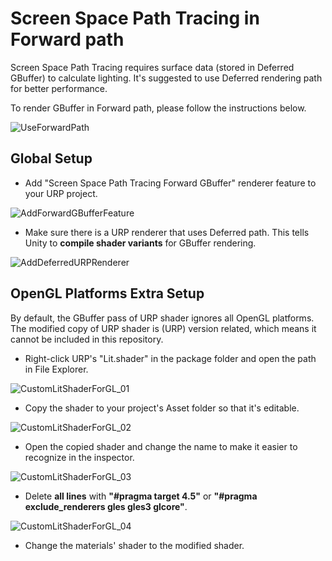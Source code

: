 Screen Space Path Tracing in Forward path
=============

Screen Space Path Tracing requires surface data (stored in Deferred GBuffer) to calculate lighting. It's suggested to use Deferred rendering path for better performance.

To render GBuffer in Forward path, please follow the instructions below.

 ![UseForwardPath](https://github.com/jiaozi158/UnitySSPathTracingURP/blob/main/Documentation/Images/OpenGL/UseForwardPath_GL.jpg)

Global Setup
-------------

- Add "Screen Space Path Tracing Forward GBuffer" renderer feature to your URP project.

 ![AddForwardGBufferFeature](https://github.com/jiaozi158/UnitySSPathTracingURP/blob/main/Documentation/Images/OpenGL/ForwardGBufferFeature.jpg)

- Make sure there is a URP renderer that uses Deferred path. This tells Unity to **compile shader variants** for GBuffer rendering.

 ![AddDeferredURPRenderer](https://github.com/jiaozi158/UnitySSPathTracingURP/blob/main/Documentation/Images/OpenGL/AddDeferredRenderer.png)

OpenGL Platforms Extra Setup
-------------

By default, the GBuffer pass of URP shader ignores all OpenGL platforms. The modified copy of URP shader is (URP) version related, which means it cannot be included in this repository.

- Right-click URP's "Lit.shader" in the package folder and open the path in File Explorer.

 ![CustomLitShaderForGL_01](https://github.com/jiaozi158/UnitySSPathTracingURP/blob/main/Documentation/Images/OpenGL/CustomLitForGL_01.jpg)

- Copy the shader to your project's Asset folder so that it's editable.

 ![CustomLitShaderForGL_02](https://github.com/jiaozi158/UnitySSPathTracingURP/blob/main/Documentation/Images/OpenGL/CustomLitForGL_02.jpg)

- Open the copied shader and change the name to make it easier to recognize in the inspector.

 ![CustomLitShaderForGL_03](https://github.com/jiaozi158/UnitySSPathTracingURP/blob/main/Documentation/Images/OpenGL/CustomLitForGL_03.jpg)

- Delete **all lines** with **"#pragma target 4.5"** or **"#pragma exclude_renderers gles gles3 glcore"**.

 ![CustomLitShaderForGL_04](https://github.com/jiaozi158/UnitySSPathTracingURP/blob/main/Documentation/Images/OpenGL/CustomLitForGL_04.jpg)

- Change the materials' shader to the modified shader.
